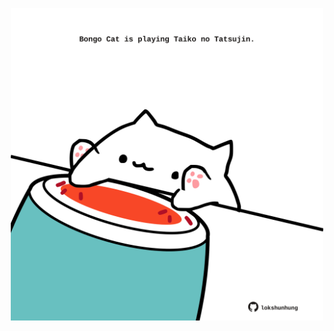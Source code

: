 <!-- built at 01/12/2022, 07:00:50 UTC -->
<p align="center">
  <img width="500" height="500" src="./ReadmeImage.svg">
</p>
